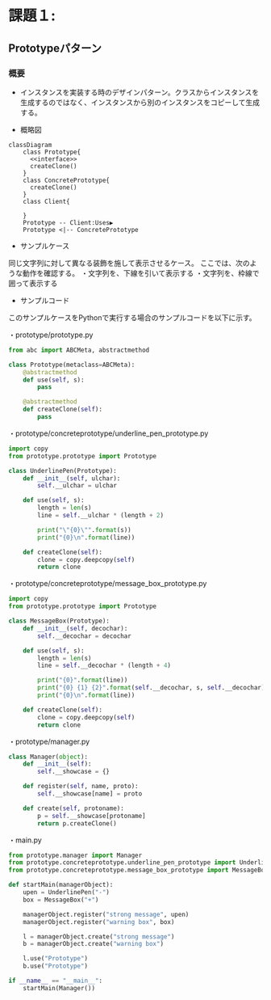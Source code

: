 # 課題１:
##  Prototypeパターン

### 概要
* インスタンスを実装する時のデザインパターン。クラスからインスタンスを生成するのではなく、インスタンスから別のインスタンスをコピーして生成する。

* 概略図
```mermaid
classDiagram
    class Prototype{
      <<interface>>
      createClone()
    }
    class ConcretePrototype{
      createClone()
    }
    class Client{

    }
    Prototype -- Client:Uses▶
    Prototype <|-- ConcretePrototype
```

* サンプルケース

同じ文字列に対して異なる装飾を施して表示させるケース。
ここでは、次のような動作を確認する。
・文字列を、下線を引いて表示する
・文字列を、枠線で囲って表示する

* サンプルコード

このサンプルケースをPythonで実行する場合のサンプルコードを以下に示す。

・prototype/prototype.py
```python
from abc import ABCMeta, abstractmethod

class Prototype(metaclass=ABCMeta):
    @abstractmethod
    def use(self, s):
        pass

    @abstractmethod
    def createClone(self):
        pass
```
・prototype/concreteprototype/underline_pen_prototype.py
```python
import copy
from prototype.prototype import Prototype

class UnderlinePen(Prototype):
    def __init__(self, ulchar):
        self.__ulchar = ulchar

    def use(self, s):
        length = len(s)
        line = self.__ulchar * (length + 2)

        print("\"{0}\"".format(s))
        print("{0}\n".format(line))

    def createClone(self):
        clone = copy.deepcopy(self)
        return clone
```
・prototype/concreteprototype/message_box_prototype.py
```python
import copy
from prototype.prototype import Prototype

class MessageBox(Prototype):
    def __init__(self, decochar):
        self.__decochar = decochar

    def use(self, s):
        length = len(s)
        line = self.__decochar * (length + 4)

        print("{0}".format(line))
        print("{0} {1} {2}".format(self.__decochar, s, self.__decochar))
        print("{0}\n".format(line))

    def createClone(self):
        clone = copy.deepcopy(self)
        return clone
```
・prototype/manager.py
```python
class Manager(object):
    def __init__(self):
        self.__showcase = {}

    def register(self, name, proto):
        self.__showcase[name] = proto

    def create(self, protoname):
        p = self.__showcase[protoname]
        return p.createClone()
```
・main.py
```python
from prototype.manager import Manager
from prototype.concreteprototype.underline_pen_prototype import UnderlinePen
from prototype.concreteprototype.message_box_prototype import MessageBox

def startMain(managerObject):
    upen = UnderlinePen("-")
    box = MessageBox("+")

    managerObject.register("strong message", upen)
    managerObject.register("warning box", box)

    l = managerObject.create("strong message")
    b = managerObject.create("warning box")

    l.use("Prototype")
    b.use("Prototype")

if __name__ == "__main__":
    startMain(Manager())
```
